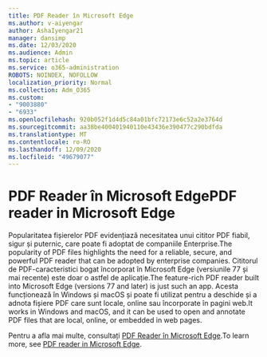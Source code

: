 ```yaml
---
title: PDF Reader în Microsoft Edge
ms.author: v-aiyengar
author: AshaIyengar21
manager: dansimp
ms.date: 12/03/2020
ms.audience: Admin
ms.topic: article
ms.service: o365-administration
ROBOTS: NOINDEX, NOFOLLOW
localization_priority: Normal
ms.collection: Adm_O365
ms.custom:
- "9003880"
- "6933"
ms.openlocfilehash: 920b052f1d4d5c84a01bfc72173e6c52a2e3764d
ms.sourcegitcommit: aa38be400401940110e43436e390477c290bdfda
ms.translationtype: MT
ms.contentlocale: ro-RO
ms.lasthandoff: 12/09/2020
ms.locfileid: "49679077"
---
```

# <a name="pdf-reader-in-microsoft-edge"></a><span data-ttu-id="8eb35-102">PDF Reader în Microsoft Edge</span><span class="sxs-lookup"><span data-stu-id="8eb35-102">PDF reader in Microsoft Edge</span></span>

<span data-ttu-id="8eb35-103">Popularitatea fișierelor PDF evidențiază necesitatea unui cititor PDF fiabil, sigur și puternic, care poate fi adoptat de companiile Enterprise.</span><span class="sxs-lookup"><span data-stu-id="8eb35-103">The popularity of PDF files highlights the need for a reliable, secure, and powerful PDF reader that can be adopted by enterprise companies.</span></span> <span data-ttu-id="8eb35-104">Cititorul de PDF-caracteristici bogat încorporat în Microsoft Edge (versiunile 77 și mai recente) este doar o astfel de aplicație.</span><span class="sxs-lookup"><span data-stu-id="8eb35-104">The feature-rich PDF reader built into Microsoft Edge (versions 77 and later) is just such an app.</span></span> <span data-ttu-id="8eb35-105">Acesta funcționează în Windows și macOS și poate fi utilizat pentru a deschide și a adnota fișiere PDF care sunt locale, online sau încorporate în pagini web.</span><span class="sxs-lookup"><span data-stu-id="8eb35-105">It works in Windows and macOS, and it can be used to open and annotate PDF files that are local, online, or embedded in web pages.</span></span>

<span data-ttu-id="8eb35-106">Pentru a afla mai multe, consultați [PDF Reader în Microsoft Edge](https://go.microsoft.com/fwlink/?linkid=2140005).</span><span class="sxs-lookup"><span data-stu-id="8eb35-106">To learn more, see [PDF reader in Microsoft Edge](https://go.microsoft.com/fwlink/?linkid=2140005).</span></span>
